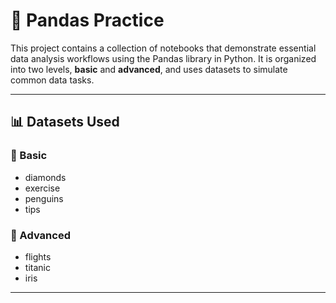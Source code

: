 # 🐼 Pandas Practice

This project contains a collection of notebooks that demonstrate essential data analysis workflows using the Pandas library in Python. It is organized into two levels, **basic** and **advanced**, and uses datasets to simulate common data tasks.

---
## 📊 Datasets Used

### 🔹 Basic
- diamonds
- exercise
- penguins
- tips

### 🔸 Advanced
- flights
- titanic
- iris

---

